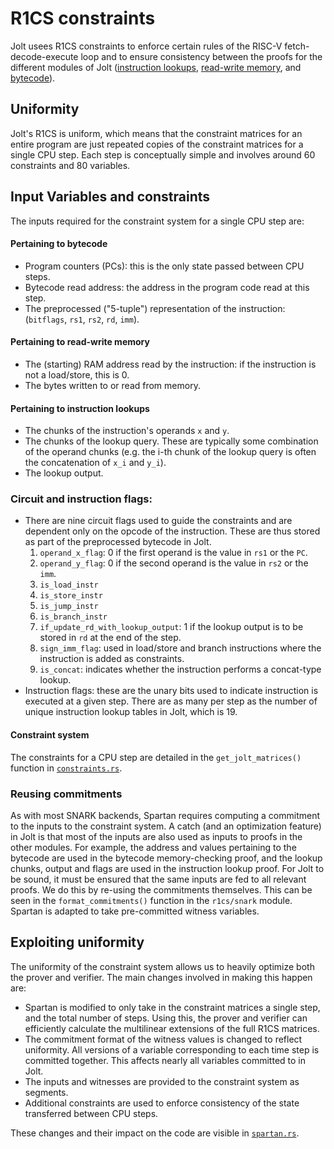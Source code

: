# R1CS constraints

Jolt usees R1CS constraints to enforce certain rules of the RISC-V fetch-decode-execute loop
and to ensure
consistency between the proofs for the different modules of Jolt ([instruction lookups](./instruction_lookups.md), [read-write memory](./read_write_memory.md), and [bytecode](./bytecode.md)).

## Uniformity

Jolt's R1CS is uniform, which means
that the constraint matrices for an entire program are just repeated copies of the constraint
matrices for a single CPU step.
Each step is conceptually simple and involves around 60 constraints and 80 variables.

## Input Variables and constraints

The inputs required for the constraint system for a single CPU step are:

#### Pertaining to bytecode
* Program counters (PCs): this is the only state passed between CPU steps.
* Bytecode read address: the address in the program code read at this step.
* The preprocessed ("5-tuple") representation of the instruction: (`bitflags`, `rs1`, `rs2`, `rd`, `imm`).

#### Pertaining to read-write memory
* The (starting) RAM address read by the instruction: if the instruction is not a load/store, this is 0.
* The bytes written to or read from memory.

####  Pertaining to instruction lookups
* The chunks of the instruction's operands `x` and `y`.
* The chunks of the lookup query. These are typically some combination of the operand chunks (e.g. the i-th chunk of the lookup query is often the concatenation of `x_i` and `y_i`).
* The lookup output.

### Circuit and instruction flags:
* There are nine circuit flags used to guide the constraints and are dependent only on the opcode of the instruction. These are thus stored as part of the preprocessed bytecode in Jolt.
    1. `operand_x_flag`: 0 if the first operand is the value in `rs1` or the `PC`.
    2. `operand_y_flag`: 0 if the second operand is the value in `rs2` or the `imm`.
    3. `is_load_instr`
    4. `is_store_instr`
    5. `is_jump_instr`
    6. `is_branch_instr`
    7. `if_update_rd_with_lookup_output`: 1 if the lookup output is to be stored in `rd` at the end of the step.
    8. `sign_imm_flag`: used in load/store and branch instructions where the instruction is added as constraints.
    9. `is_concat`: indicates whether the instruction performs a concat-type lookup.
* Instruction flags: these are the unary bits used to indicate instruction is executed at a given step. There are as many per step as the number of unique instruction lookup tables in Jolt, which is 19.

#### Constraint system

The constraints for a CPU step are detailed in the `get_jolt_matrices()` function in [`constraints.rs`](https://github.com/a16z/jolt/blob/main/jolt-core/src/r1cs/constraints.rs).

### Reusing commitments

As with most SNARK backends, Spartan requires computing a commitment to the inputs
to the constraint system.
A catch (and an optimization feature) in Jolt is that most of the inputs
are also used as inputs to proofs in the other modules. For example,
the address and values pertaining to the bytecode are used in the bytecode memory-checking proof,
and the lookup chunks, output and flags are used in the instruction lookup proof.
For Jolt to be sound, it must be ensured that the same inputs are fed to all relevant proofs.
We do this by re-using the commitments themselves.
This can be seen in the `format_commitments()` function in the `r1cs/snark` module.
Spartan is adapted to take pre-committed witness variables.

## Exploiting uniformity

The uniformity of the constraint system allows us to heavily optimize both the prover and verifier.
The main changes involved in making this happen are:
- Spartan is modified to only take in the constraint matrices a single step, and the total number of steps. Using this, the prover and verifier can efficiently calculate the multilinear extensions of the full R1CS matrices.
- The commitment format of the witness values is changed to reflect uniformity. All versions of a variable corresponding to each time step is committed together. This affects nearly all variables committed to in Jolt.
- The inputs and witnesses are provided to the constraint system as segments.
- Additional constraints are used to enforce consistency of the state transferred between CPU steps.

These changes and their impact on the code are visible in [`spartan.rs`](https://github.com/a16z/jolt/blob/main/jolt-core/src/r1cs/spartan.rs).
